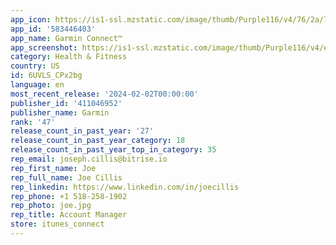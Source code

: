 ```yaml
---
app_icon: https://is1-ssl.mzstatic.com/image/thumb/Purple116/v4/76/2a/7d/762a7d4d-76ac-3a32-1ebc-4d9440239393/AppIcon-0-1x_U007emarketing-0-6-0-sRGB-85-220.png/1024x1024bb.png
app_id: '583446403'
app_name: Garmin Connect™
app_screenshot: https://is1-ssl.mzstatic.com/image/thumb/Purple116/v4/ef/9c/a0/ef9ca094-ba0e-33d7-5e20-16c24bc440e1/18cdd117-8473-4e9b-898a-53f11ae7e7bd_screen-1.jpg/1284x2778bb.png
category: Health & Fitness
country: US
id: 6UVLS_CPx2bg
language: en
most_recent_release: '2024-02-02T00:00:00'
publisher_id: '411046952'
publisher_name: Garmin
rank: '47'
release_count_in_past_year: '27'
release_count_in_past_year_category: 18
release_count_in_past_year_top_in_category: 35
rep_email: joseph.cillis@bitrise.io
rep_first_name: Joe
rep_full_name: Joe Cillis
rep_linkedin: https://www.linkedin.com/in/joecillis
rep_phone: +1 518-258-1902
rep_photo: joe.jpg
rep_title: Account Manager
store: itunes_connect
---
```

